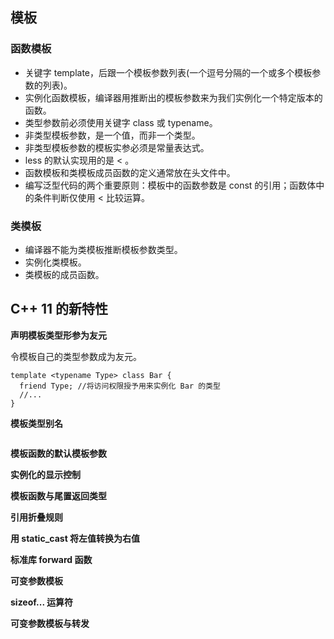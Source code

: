 ## 模板

### 函数模板

* 关键字 template，后跟一个模板参数列表(一个逗号分隔的一个或多个模板参数的列表)。
* 实例化函数模板，编译器用推断出的模板参数来为我们实例化一个特定版本的函数。
* 类型参数前必须使用关键字 class 或 typename。
* 非类型模板参数，是一个值，而非一个类型。
* 非类型模板参数的模板实参必须是常量表达式。
* less<T> 的默认实现用的是 < 。
* 函数模板和类模板成员函数的定义通常放在头文件中。
* 编写泛型代码的两个重要原则：模板中的函数参数是 const 的引用；函数体中的条件判断仅使用 < 比较运算。

### 类模板

* 编译器不能为类模板推断模板参数类型。
* 实例化类模板。
* 类模板的成员函数。

## C++ 11 的新特性

**声明模板类型形参为友元**

令模板自己的类型参数成为友元。

```
template <typename Type> class Bar {
  friend Type; //将访问权限授予用来实例化 Bar 的类型
  //...
}
```

**模板类型别名**

```

```

**模板函数的默认模板参数**

**实例化的显示控制**

**模板函数与尾置返回类型**

**引用折叠规则**

**用 static_cast 将左值转换为右值**

**标准库 forward 函数**

**可变参数模板**

**sizeof... 运算符**

**可变参数模板与转发**

